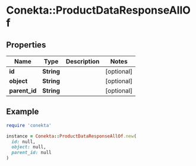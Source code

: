 # Conekta::ProductDataResponseAllOf

## Properties

| Name | Type | Description | Notes |
| ---- | ---- | ----------- | ----- |
| **id** | **String** |  | [optional] |
| **object** | **String** |  | [optional] |
| **parent_id** | **String** |  | [optional] |

## Example

```ruby
require 'conekta'

instance = Conekta::ProductDataResponseAllOf.new(
  id: null,
  object: null,
  parent_id: null
)
```

